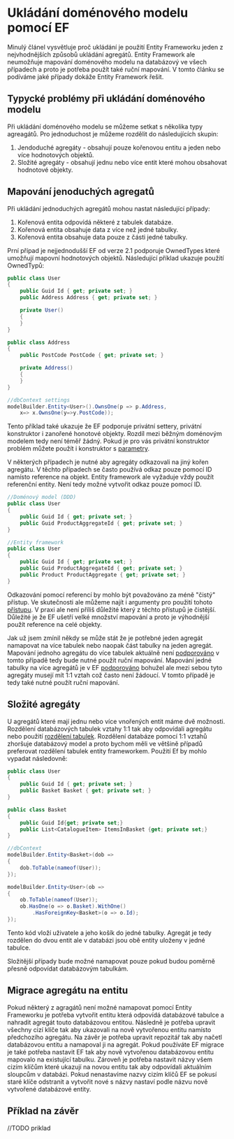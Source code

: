 # Ukládání doménového modelu pomocí EF

Minulý článel vysvětluje proč ukládání je použití Entity Frameworku jeden z nejvhodnějších způsobů ukládání agregátů. Entity Framework
ale neumožňuje mapování doménového modelu na databázový ve všech případech a proto je potřeba použít také ruční mapování. V tomto článku
se podíváme jaké případy dokáže Entity Framework řešit.

## Typycké problémy při ukládání doménového modelu

Při ukládání doménového modelu se můžeme setkat s několika typy agreagátů. Pro jednoduchost je můžeme rozdělit do následujících skupin:

1. Jendoduché agregáty - obsahují pouze kořenovou entitu a jeden nebo více hodnotových objektů.
2. Složité agregáty - obsahují jednu nebo více entit které mohou obsahovat hodnotové objekty.

## Mapování jenoduchých agregatů

Při ukládání jednoduchých agregátů mohou nastat následující případy:

1. Kořenová entita odpovídá některé z tabulek databáze.
2. Kořenová entita obsahuje data z více než jedné tabulky.
3. Kořenová entita obsahuje data pouze z části jedné tabulky.

Prní případ je nejjednodušší EF od verze 2.1 podporuje OwnedTypes které umožňují mapovní hodnotových objektů. Následující příklad ukazuje použití OwnedTypů:

```csharp
public class User
{
    public Guid Id { get; private set; }
    public Address Address { get; private set; }

    private User()
    {
    }
}

public class Address
{
    public PostCode PostCode { get; private set; }

    private Address()
    {
    }
}

//dbContext settings
modelBuilder.Entity<User>().OwnsOne(p => p.Address,
    x=> x.OwnsOne(y=>y.PostCode));

```

Tento příklad také ukazuje že EF podporuje privátní settery, privátní konstruktor i zanořené honotové objekty. Rozdíl mezi běžným doménovým modelem tedy není téměř žádný. Pokud je pro vás privátní konstruktor problém můžete použít i konstruktor s [parametry](https://docs.microsoft.com/en-us/ef/core/modeling/constructors).

V některých případech je nutné aby agregáty odkazovali na jiný kořen agregátu. V těchto případech se často používá odkaz pouze pomocí ID namísto reference na objekt. Entity framework ale vyžaduje vždy použít referenční entity. Není tedy možné vytvořit odkaz pouze pomocí ID.

```csharp
//Doménový model (DDD)
public class User
{
    public Guid Id { get; private set; }
    public Guid ProductAggregateId { get; private set; }
}

//Entity framework
public class User
{
    public Guid Id { get; private set; }
    public Guid ProductAggregateId { get; private set; }
    public Product ProductAggregate { get; private set; }
}
```

Odkazování pomocí referencí by mohlo být považováno za méně "čistý" přístup. Ve skutečnosti ale můžeme najít i argumenty pro použití tohoto [přístupu](https://enterprisecraftsmanship.com/posts/link-to-an-aggregate-reference-or-id/). V praxi ale není příliš důležité který z těchto přístupů je čistější. Důležité je že EF ušetří velké množství mapování a proto je výhodnější použít reference na celé objekty.

Jak už jsem zmínil někdy se může stát že je potřebné jeden agregát namapovat na více tabulek nebo naopak část tabulky na jeden agregát. Mapování jednoho agregátu do více tabulek aktuálně není [podporováno](https://github.com/aspnet/EntityFrameworkCore/issues/620) v tomto případě tedy bude nutné použít ruční mapování. Mapování jedné tabulky na více agregátů je v EF [podporováno](https://docs.microsoft.com/cs-cz/ef/core/modeling/table-splitting) bohužel ale mezi sebou tyto agregáty musejí mít 1:1 vztah což často není žádoucí. V tomto případě je tedy také nutné použít ruční mapování.

## Složité agregáty

U agregátů které mají jednu nebo více vnořených entit máme dvě možnosti. Rozdělení databázových tabulek vztahy 1:1 tak aby odpovídali agregátu nebo použití [rozdělení tabulek](https://docs.microsoft.com/cs-cz/ef/core/modeling/table-splitting). Rozdělení databáze pomocí 1:1 vztahů zhoršuje databázový model a proto bychom měli ve většině případů preferovat rozdělení tabulek entity frameworkem. Použití Ef by mohlo vypadat následovně:

```csharp
public class User
{
    public Guid Id { get; private set; }
    public Basket Basket { get; private set; }
}

public class Basket
{
    public Guid Id{get; private set;}
    public List<CatalogueItem> ItemsInBasket {get; private set;}
}

//dbContext
modelBuilder.Entity<Basket>(dob =>
{
    dob.ToTable(nameof(User));
});

modelBuilder.Entity<User>(ob =>
{
    ob.ToTable(nameof(User));
    ob.HasOne(o => o.Basket).WithOne()
        .HasForeignKey<Basket>(o => o.Id);
});
```

Tento kód vloží uživatele a jeho košík do jedné tabulky. Agregát je tedy rozdělen do dvou entit ale v databázi jsou obě entity uloženy v jedné tabulce.

Složitější případy bude možné namapovat pouze pokud budou poměrně přesně odpovídat databázovým tabulkám.

## Migrace agregátu na entitu

Pokud některý z agragátů není možné namapovat pomocí Entity Frameworku je potřeba vytvořit entitu která odpovídá databázové tabulce a nahradit agregát touto databázovou entitou. Následně je potřeba upravit všechny cizí klíče tak aby ukazovali na nově vytvořenou entitu namísto předchozího agregátu. Na závěr je potřeba upravit repozitář tak aby načetl databázovou entitu a namapoval ji na agregát. Pokud používáte EF migrace je také potřeba nastavit EF tak aby nově vytvořenou databázovou entitu mapovalo na existující tabulku. Zároveň je potřeba nastavit názvy všem cizím klíčům které ukazují na novou entitu tak aby odpovídali aktuálním sloupcům v databázi. Pokud nenastavíme nazvy cizím klíčů EF se pokusí staré klíče odstranit a vytvořit nové s názvy nastaví podle názvu nově vytvořené databázové entity.  

## Příklad na závěr

//TODO priklad
